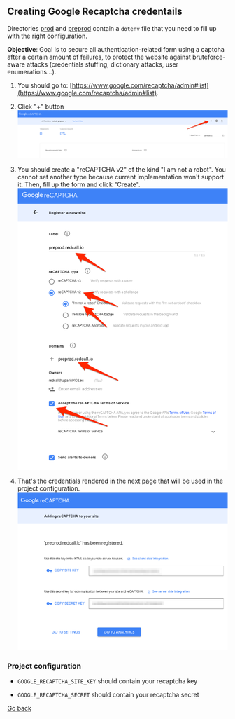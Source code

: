 
## Creating Google Recaptcha credentails

Directories [prod](../../deploy/prod) and [preprod](../../deploy/preprod) 
contain a `dotenv` file that you need to fill up with the right configuration.

**Objective**:
Goal is to secure all authentication-related form using a captcha after a
certain amount of failures, to protect the website against bruteforce-aware
attacks (credentials stuffing, dictionary attacks, user enumerations...).

1. You should go to: [https://www.google.com/recaptcha/admin#list](https://www.google.com/recaptcha/admin#list).

2. Click "+" button
<br/>![](06/01.png)
 
3. You should create a "reCAPTCHA v2" of the kind "I am not a robot". You
cannot set another type because current implementation won't support it. Then,
fill up the form and click "Create".
<br/>![](06/02.png)

4. That's the credentials rendered in the next page that will be used in
the project configuration.
<br/>![](06/03.png)

### Project configuration

- `GOOGLE_RECAPTCHA_SITE_KEY` should contain your recaptcha key
 
- `GOOGLE_RECAPTCHA_SECRET` should contain your recaptcha secret

[Go back](../../README.md)
